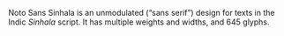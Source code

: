 Noto Sans Sinhala is an unmodulated (“sans serif”) design for texts in the Indic _Sinhala_ script. It has multiple weights and widths, and 645 glyphs.